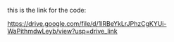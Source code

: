 this is the link for the code:

https://drive.google.com/file/d/1lRBeYkLrJPhzCgKYUi-WaPithmdwLeyb/view?usp=drive_link
